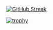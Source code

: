 [![GitHub Streak](http://github-readme-streak-stats.herokuapp.com?user=odie100&theme=onedark&hide_border=true&mode=weekly)](https://git.io/streak-stats)

[![trophy](https://github-profile-trophy.vercel.app/?username=odie100&theme=onedark)](https://github.com/ryo-ma/github-profile-trophy)
